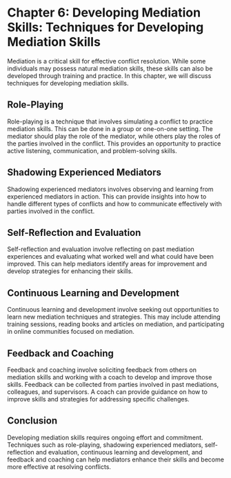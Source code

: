 Chapter 6: Developing Mediation Skills: Techniques for Developing Mediation Skills
==================================================================================

Mediation is a critical skill for effective conflict resolution. While some individuals may possess natural mediation skills, these skills can also be developed through training and practice. In this chapter, we will discuss techniques for developing mediation skills.

Role-Playing
------------

Role-playing is a technique that involves simulating a conflict to practice mediation skills. This can be done in a group or one-on-one setting. The mediator should play the role of the mediator, while others play the roles of the parties involved in the conflict. This provides an opportunity to practice active listening, communication, and problem-solving skills.

Shadowing Experienced Mediators
-------------------------------

Shadowing experienced mediators involves observing and learning from experienced mediators in action. This can provide insights into how to handle different types of conflicts and how to communicate effectively with parties involved in the conflict.

Self-Reflection and Evaluation
------------------------------

Self-reflection and evaluation involve reflecting on past mediation experiences and evaluating what worked well and what could have been improved. This can help mediators identify areas for improvement and develop strategies for enhancing their skills.

Continuous Learning and Development
-----------------------------------

Continuous learning and development involve seeking out opportunities to learn new mediation techniques and strategies. This may include attending training sessions, reading books and articles on mediation, and participating in online communities focused on mediation.

Feedback and Coaching
---------------------

Feedback and coaching involve soliciting feedback from others on mediation skills and working with a coach to develop and improve those skills. Feedback can be collected from parties involved in past mediations, colleagues, and supervisors. A coach can provide guidance on how to improve skills and strategies for addressing specific challenges.

Conclusion
----------

Developing mediation skills requires ongoing effort and commitment. Techniques such as role-playing, shadowing experienced mediators, self-reflection and evaluation, continuous learning and development, and feedback and coaching can help mediators enhance their skills and become more effective at resolving conflicts.

